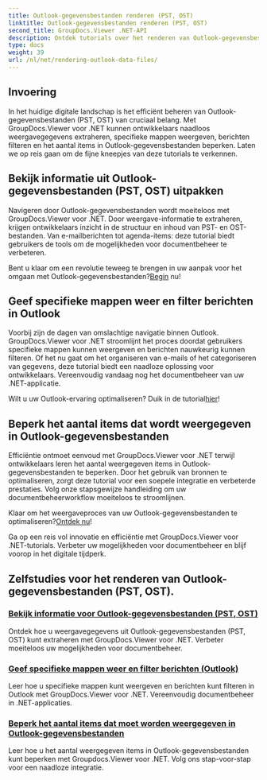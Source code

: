 ```yaml
---
title: Outlook-gegevensbestanden renderen (PST, OST)
linktitle: Outlook-gegevensbestanden renderen (PST, OST)
second_title: GroupDocs.Viewer .NET-API
description: Ontdek tutorials over het renderen van Outlook-gegevensbestanden (PST, OST) met GroupDocs.Viewer voor .NET. Ontdek moeiteloos efficiënte technieken voor documentbeheer.
type: docs
weight: 39
url: /nl/net/rendering-outlook-data-files/
---
```

## Invoering

In het huidige digitale landschap is het efficiënt beheren van Outlook-gegevensbestanden (PST, OST) van cruciaal belang. Met GroupDocs.Viewer voor .NET kunnen ontwikkelaars naadloos weergavegegevens extraheren, specifieke mappen weergeven, berichten filteren en het aantal items in Outlook-gegevensbestanden beperken. Laten we op reis gaan om de fijne kneepjes van deze tutorials te verkennen.

## Bekijk informatie uit Outlook-gegevensbestanden (PST, OST) uitpakken
Navigeren door Outlook-gegevensbestanden wordt moeiteloos met GroupDocs.Viewer voor .NET. Door weergave-informatie te extraheren, krijgen ontwikkelaars inzicht in de structuur en inhoud van PST- en OST-bestanden. Van e-mailberichten tot agenda-items: deze tutorial biedt gebruikers de tools om de mogelijkheden voor documentbeheer te verbeteren. 

 Bent u klaar om een revolutie teweeg te brengen in uw aanpak voor het omgaan met Outlook-gegevensbestanden?[Begin](./get-view-info-outlook-data-file/) nu!

## Geef specifieke mappen weer en filter berichten in Outlook
Voorbij zijn de dagen van omslachtige navigatie binnen Outlook. GroupDocs.Viewer voor .NET stroomlijnt het proces doordat gebruikers specifieke mappen kunnen weergeven en berichten nauwkeurig kunnen filteren. Of het nu gaat om het organiseren van e-mails of het categoriseren van gegevens, deze tutorial biedt een naadloze oplossing voor ontwikkelaars. Vereenvoudig vandaag nog het documentbeheer van uw .NET-applicatie.

 Wilt u uw Outlook-ervaring optimaliseren? Duik in de tutorial[hier](./render-specific-folders-and-filter-messages-outlook/)!

## Beperk het aantal items dat wordt weergegeven in Outlook-gegevensbestanden
Efficiëntie ontmoet eenvoud met GroupDocs.Viewer voor .NET terwijl ontwikkelaars leren het aantal weergegeven items in Outlook-gegevensbestanden te beperken. Door het gebruik van bronnen te optimaliseren, zorgt deze tutorial voor een soepele integratie en verbeterde prestaties. Volg onze stapsgewijze handleiding om uw documentbeheerworkflow moeiteloos te stroomlijnen.

 Klaar om het weergaveproces van uw Outlook-gegevensbestanden te optimaliseren?[Ontdek nu](./limit-items-to-render-outlook-data-files/)!

Ga op een reis vol innovatie en efficiëntie met GroupDocs.Viewer voor .NET-tutorials. Verbeter uw mogelijkheden voor documentbeheer en blijf voorop in het digitale tijdperk.
## Zelfstudies voor het renderen van Outlook-gegevensbestanden (PST, OST).
### [Bekijk informatie voor Outlook-gegevensbestanden (PST, OST)](./get-view-info-outlook-data-file/)
Ontdek hoe u weergavegegevens uit Outlook-gegevensbestanden (PST, OST) kunt extraheren met GroupDocs.Viewer voor .NET. Verbeter moeiteloos uw mogelijkheden voor documentbeheer.
### [Geef specifieke mappen weer en filter berichten (Outlook)](./render-specific-folders-and-filter-messages-outlook/)
Leer hoe u specifieke mappen kunt weergeven en berichten kunt filteren in Outlook met GroupDocs.Viewer voor .NET. Vereenvoudig documentbeheer in .NET-applicaties.
### [Beperk het aantal items dat moet worden weergegeven in Outlook-gegevensbestanden](./limit-items-to-render-outlook-data-files/)
Leer hoe u het aantal weergegeven items in Outlook-gegevensbestanden kunt beperken met Groupdocs.Viewer voor .NET. Volg ons stap-voor-stap voor een naadloze integratie.